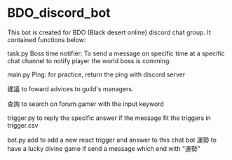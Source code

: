 # BDO_discord_bot

This bot is created for BDO (Black desert online) discord chat group.
It contained functions below:

task.py
Boss time notifier:
  To send a message on specific time at a specific chat channel to notify player the world boss is comming.

main.py
Ping:
  for practice, return the ping with discord server

建議
  to foward advices to guild's managers.

查詢
  to search on forum.gamer with the input keyword

trigger.py
  to reply the specific answer if the message fit the triggers in trigger.csv
  
bot.py
add 
  to add a new react trigger and answer to this chat bot
運勢
  to have a lucky divine game if send a message which end with "運勢"
